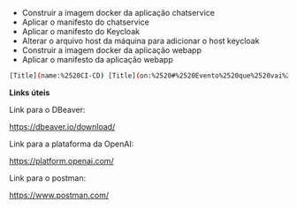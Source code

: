 - Construir a imagem docker da aplicação chatservice
- Aplicar o manifesto do chatservice
- Aplicar o manifesto do Keycloak 
- Alterar o arquivo host da máquina para adicionar o host keycloak 
- Construir a imagem docker da aplicação webapp
- Aplicar o manifesto da aplicação webapp

``` bash
[Title](name:%2520CI-CD) [Title](on:%2520#%2520Evento%2520que%2520vai%2520disparar%2520o%2520workflow) [Title](../../../..) [Title](jobs:) [Title](<../../../../            klysman08/imersao-chatservice:v${{ github.run_number }} >) [Title](<../../../../            klysman08/imersao-chatservice:latest>) [Title](<../../../../            klysman08/imersao-gpt-webapp:v${{ github.run_number }}>) [Title](<../../../../            klysman08/imersao-gpt-webapp:latest>) [Title](<../../../../      >) [Title](<../../../../          >) [Title](<../../../../          sed -i "s/{{API_TOKEN}}/${{ secrets.OPENAI_API_KEY }}/g" ./k8s/deploy-chatservice.yaml>) [Title](<../../../../      >) [Title](<../../../../          aws eks update-kubeconfig --name aws-kubernetes-eks --region us-east-1>) [Title](<../../../../        >) [Title](<../../../../            k8s/deploy-chatservice.yaml>) [Title](<../../../../            k8s/deploy-webapp.yaml>) [Title](<../../../../            klysman08/imersao-chatservice:v${{ github.run_number }}>) [Title](<../../../../            klysman08/imersao-gpt-webapp:v${{ github.run_number }}>)
```

**Links úteis**

Link para o DBeaver:

https://dbeaver.io/download/

Link para a plataforma da OpenAI:

https://platform.openai.com/

Link para o postman:

https://www.postman.com/

